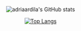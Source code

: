 <div align="center">
  
![adriaardila's GitHub stats](https://github-readme-stats-omega-beige-18.vercel.app/api?username=adriaardila&show_icons=true&theme=radical&hide=stars&show=prs_merged,prs_merged_percentage&include_all_commits=true)

[![Top Langs](https://github-readme-stats.vercel.app/api/top-langs/?username=adriaardila)](https://github.com/adriaardila/github-readme-stats)

</div>

<!--
**adriaardila/adriaardila** is a ✨ _special_ ✨ repository because its `README.md` (this file) appears on your GitHub profile.

Here are some ideas to get you started:

- 🔭 I’m currently working on ...
- 🌱 I’m currently learning ...
- 👯 I’m looking to collaborate on ...
- 🤔 I’m looking for help with ...
- 💬 Ask me about ...
- 📫 How to reach me: ...
- 😄 Pronouns: ...
- ⚡ Fun fact: ...
-->
